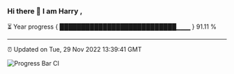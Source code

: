 ### Hi there 👋 I am Harry , 

⏳ Year progress { ███████████████████████████▁▁▁ } 91.11 %

---

⏰ Updated on Tue, 29 Nov 2022 13:39:41 GMT

![Progress Bar CI](https://github.com/duykhang68/duykhang68/workflows/Progress%20Bar%20CI/badge.svg)
